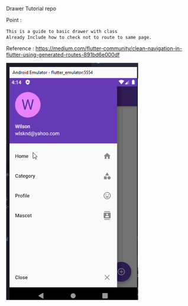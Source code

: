 Drawer Tutorial repo

Point :

    This is a guide to basic drawer with class
    Already Include how to check not to route to same page.

Reference : https://medium.com/flutter-community/clean-navigation-in-flutter-using-generated-routes-891bd6e000df



![Image](images\drawer.gif?raw=true "Title")
